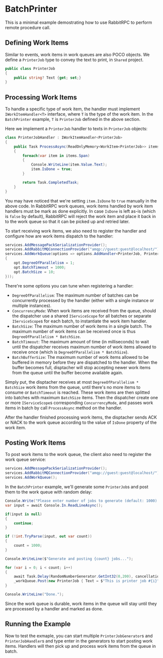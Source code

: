 # BatchPrinter
This is a minimal example demostrating how to use RabbitRPC to perform remote procedure call.

## Defining Work Items
Similar to events, work items in work queues are also POCO objects. We define a `PrinterJob` type to convey the text to print, in `Shared` project.
```csharp
public class PrinterJob
{
    public string? Text {get; set;}
}
```

## Processing Work Items
To handle a specific type of work item, the handler must implement `IWorkItemHandler<T>` interface, where `T` is the type of the work item. In the `BatchPrinter` example, `T` is `PrinterJob` defined in the above section.

Here we implement a `PrinterJob` handler to texts in `PrinterJob` objects:
```csharp
class PrinterJobHandler : IWorkItemHandler<PrinterJob>
{
    public Task ProcessAsync(ReadOnlyMemory<WorkItem<PrinterJob>> items, CancellationToken cancellationToken)
    {
        foreach(var item in items.Span)
        {
            Console.WriteLine(item.Value.Text);
            item.IsDone = true;
        }

        return Task.CompletedTask;
    }
}
```
You may have noticed that we're setting `item.IsDone` to `true` manually in the above code. In RabbitRPC work queues, work items handled by work item handlers must be mark as done explicitly. In case `IsDone` is left as-is (which is `false` by default), RabbitRPC will reject the work item and place it back in to the work queue so that it can be picked up and retried later.

To start receiving work items, we also need to register the handler and configure how are work items dispatch to the handler:
```csharp
services.AddMessagePackSerializationProvider();
services.AddRabbitMQConnectionProvider("amqp://guest:guest@localhost/");
services.AddWorkQueue(options => options.AddHandler<PrinterJob, PrinterJobHandler>(opt =>
{
    opt.DegreeOfParallelism = 1;
    opt.BatchTimeout = 1000;
    opt.BatchSize = 10;
}));
```
There're some options you can tune when registering a handler:
- `DegreeOfParallelism`: The maximum number of batches can be concurrently processed by the handler (either with a single instance or multiple instances).
- `ConcurrencyMode`: When work items are received from the queue, should the dispatcher use a shared `IServiceScope` for all batches or separate `IServiceScope`s for each batch, to instantiate the work item handler.
- `BatchSize`: The maximum number of work items in a single batch. The maximum number of work items can be received once is thus `DegreeOfParallelism * BatchSize`.
- `BatchTimeout`: The maximum amount of time (in milliseconds) to wait until the dispatcher receives maximum number of work items allowed to receive once (which is `DegreeOfParallelism * BatchSize`).
- `BatchBufferSize`: The maximum number of work items allowed to be buffered in memory before they are dispatched to the handler. When the buffer becomes full, disptacher will stop accepting newer work items from the queue until the buffer become available again.

Simply put, the disptacher receives at most `DegreeOfParallelism * BatchSize` work items from the queue, until there's no more items to consume or `BatchTimeout` is reached. These work items are then splitted into batches with maximum `BatchSize` items. Then the dispatcher create one or more `IServiceScope`s corresponding `ConcurrencyMode`, and passes work items in batch by call `ProcessAsync` method on the handler.

After the handler finished processing work items, the disptacher sends ACK or NACK to the work queue according to the value of `IsDone` property of the work item.

## Posting Work Items
To post work items to the work queue, the client also need to register the work queue service:
```csharp
services.AddMessagePackSerializationProvider();
services.AddRabbitMQConnectionProvider("amqp://guest:guest@localhost/");
services.AddWorkQueue();
```
In the `BatchPrinter` example, we'll generate some `PrinterJob`s and post them to the work queue with random delay:
```csharp
Console.Write("Please enter number of jobs to generate (default: 1000): ");
var input = await Console.In.ReadLineAsync();

if(input is null)
{
    continue;
}

if (!int.TryParse(input, out var count))
{
    count = 1000;
}

Console.WriteLine($"Generate and posting {count} jobs...");

for (var i = 0; i < count; i++)
{
    await Task.Delay(RandomNumberGenerator.GetInt32(0,200), cancellationToken);
    _workQueue.Post(new PrinterJob { Text = $"This is printer job #{i}" });
}

Console.WriteLine("Done.");
```
Since the work queue is durable, work items in the queue will stay until they are processed by a handler and marked as done.
## Running the Example
Now to test the exmaple, you can start multiple `PrinterJobGenerator`s and `PrinterJobHandler`s and type enter in the generators to start posting work items. Handlers will then pick up and process work items from the queue in batch.